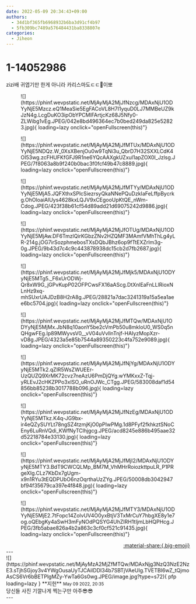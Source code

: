 ```yaml
---
date: 2022-05-09 20:34:43+09:00
authors:
  - 34d1bf365fb6968932b6ba3d91cf4b97
  - 5fb309bc7489a576484431ba8338807e
categories:
  - Jiheon
---
```


# 1-14052986

<div class="post-container" markdown="1">
<div class="content-container md-sidebar__scrollwrap" markdown="1">

zizi배 귀엽기만 한게 아니라 카리스마도ㄷㄷ🤍이뽀
<figure markdown="1">
![](https://phinf.wevpstatic.net/MjAyMjA2MjJfNzcg/MDAxNjU1ODYyNjE5Mzcz.eQ1MeaSie5EgFACoVL8H7I1yquD0LJ7MMBeUZ9kJzN4g.LcgDuKO3ipObYPCMlFArtjcKz68J5Nfy0-ZLWibg1vEg.JPEG/042e8bd496364ec7b0bed249da825e52823.jpg){ loading=lazy onclick="openFullscreen(this)"}
</figure>

<figure markdown="1">
![](https://phinf.wevpstatic.net/MjAyMjA2MjJfMTUx/MDAxNjU1ODYyNjE5NDQz.W_0XsXBenjOu0w9TqNi3u_QbrD7H32SXXLCdK4OI53wg.zcFHUFKfGFJ9R1ne6YQcAAXgkUZxul1apZOX0I_Jzlsg.JPEG/7f8063a8b9f240b0bac3f0fcf49b47c8889.jpg){ loading=lazy onclick="openFullscreen(this)"}
</figure>

<figure markdown="1">
![](https://phinf.wevpstatic.net/MjAyMjA2MjJfMTYy/MDAxNjU1ODYyNjE5MjA5.JQFXthxSPlcSiezrsyQkaNNePQuDzkIaFeLffpBycrkg.OhOloaiAlUys4628kxLQJV9xCEgooUpKtQE_nWm-Cdog.JPEG/423f38b61cf54d89add21d69075242d9886.jpg){ loading=lazy onclick="openFullscreen(this)"}
</figure>

<figure markdown="1">
![](https://phinf.wevpstatic.net/MjAyMjA2MjJfOTUg/MDAxNjU1ODYyNjE5MjAw.DF6TmzlQirKGbzZNv2HZQMF3MAmfVMhThLg4yLR-214g.jOG7irSozphmebosTXsDQbJBhz6op9fTtEXZrIm3g-0g.JPEG/9b43d7c4c9c443878938dc15cb2d7fb2687.jpg){ loading=lazy onclick="openFullscreen(this)"}
</figure>

<figure markdown="1">
![](https://phinf.wevpstatic.net/MjAyMjA2MjJfMjk5/MDAxNjU1ODYyNjE5MTg5._F6xUrODWj-Qr8xW9G_jGPvKupP02OFPCwsFX16aAScg.DtXnlEaFnLLlRioxNLnHz9xq-mhSUxrUAJDzB8H2rA8g.JPEG/28821a7dac3241319a15a5ea1aee6bc5704.jpg){ loading=lazy onclick="openFullscreen(this)"}
</figure>

<figure markdown="1">
![](https://phinf.wevpstatic.net/MjAyMjA2MjJfMTQw/MDAxNjU1ODYyNjE5MjMx.JbN8q10aonY5be2cVmPb50u8mkloU0_WS0q5nQHgwFEg.Ip89MWyvsV0__vV04uVvllnTnjf-HAIyzMopXzr-vD8g.JPEG/4323a5e85b7544a89350223c4fa752e9089.jpg){ loading=lazy onclick="openFullscreen(this)"}
</figure>

<figure markdown="1">
![](https://phinf.wevpstatic.net/MjAyMjA2MjJfNjYg/MDAxNjU1ODYyNjE5MTk2.qZlR5WsZWUEEr-UzQUZQ9XrMK72cvz7neAzU6PmDjQYg.wYMKxxZ-Tqj-yRLEvJ2cHKZPPo3xISO_uRnOJWc_CTgg.JPEG/583008daf1d54856bb85238b3017788b096.jpg){ loading=lazy onclick="openFullscreen(this)"}
</figure>

<figure markdown="1">
![](https://phinf.wevpstatic.net/MjAyMjA2MjJfNzEg/MDAxNjU1ODYyNjE5MTkz.K4q-JG9bx-ir4eQZySUYLt78ngSZ4tzmjKjO0pPIwPMg.1d8PFyf2fkhkztSNoCEny6LuRnVQdi_KWfNyTClhjgcg.JPEG/acd8245e886b495aae32d52218784e33130.jpg){ loading=lazy onclick="openFullscreen(this)"}
</figure>

<figure markdown="1">
![](https://phinf.wevpstatic.net/MjAyMjA2MjJfMjI2/MDAxNjU1ODYyNjE5MTY3.BdT9CWCQLMp_BM7M_VhMHrRoiozkttpuLR_P1PRgeXIg.CLz7KbDx7gUgm-x9n1RYu3tEQDPUbO6nzOqrthaUzZYg.JPEG/50008db3042947bf94f35679ca397e4f848.jpg){ loading=lazy onclick="openFullscreen(this)"}
</figure>

<figure markdown="1">
![](https://phinf.wevpstatic.net/MjAyMjA2MjJfMTY3/MDAxNjU1ODYyNjE5MjE2.7tFopc14ZolvUV4O0yxBtjV3TxMrCuY7hbgXE8y1e7og.oQEbgKy4aSwH3mFyNOdPQSYG4UhZIRH1tIjmLbHQPHcg.JPEG/3fb5abae826a4b2a863c3cf0cf521c91435.jpg){ loading=lazy onclick="openFullscreen(this)"}
</figure>


</div>
</div>

<div style="text-align: right;" markdown="1">
<a href="https://weverse.io/fromis9/fanpost/1-14052986" style="text-align: right;">:material-share:{.big-emoji}</a>
</div>
---

<div class="comments-container md-sidebar__scrollwrap" markdown="1">
<div class="comment" markdown="1">
<div class='id-container' markdown="1">
![](https://phinf.wevpstatic.net/MjAyMzA2MjZfMTQw/MDAxNjg3NzQ3NzE2NzE3.sTjhSGjoy3v4YWgOusaUyTJCAiIDDI34b7SBTjVAeUIg.TVETBI6wZ_tQjmoAsCS6Vr6bBETPlgMZy-YwTa6Gs0wg.JPEG/image.jpg?type=s72){ pfp loading=lazy }
**<span class="artist">지헌</span>** <small>May 09 2022, 20:35</small><br>
</div>
<div class='comment-body' markdown="1">
당신들 사진 기깔나게 찍는구만 아주😎😎
</div>
</div>
</div>
---

